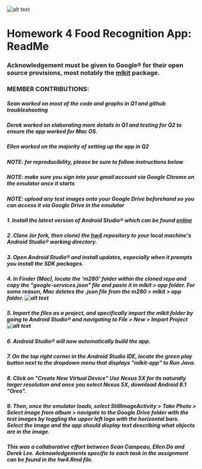 ![alt text](https://previews.123rf.com/images/bdcollins/bdcollins1408/bdcollins140800228/30927502-random-foods-collage-isolated-over-white.jpg)

# Homework 4 Food Recognition App: ReadMe

### Acknowledgement must be given to Google® for their open source provisions, most notably the [mlkit](https://github.com/firebase/quickstart-android) package.
### MEMBER CONTRIBUTIONS:
##### Sean worked on most of the code and graphs in Q1 and github troubleshooting
##### Derek worked on elaborating more details in Q1 and testing for Q2 to ensure the app worked for Mac OS.
##### Ellen worked on the majority of setting up the app in Q2

##### NOTE: for reproducibility, please be sure to follow instructions below
##### NOTE: make sure you sign into your gmail account via Google Chrome on the emulator once it starts
##### NOTE: upload any test images onto your Google Drive beforehand so you can access it via Google Drive in the emulator

##### 1. Install the latest version of Android Studio® which can be found [online](https://developer.android.com/studio/install)

##### 2. Clone (or fork, then clone) the [hw4](https://github.com/seancampeau/hw4) repository to your local machine's Android Studio® working directory.

##### 3. Open Android Studio® and install updates, especially when it prompts you install the SDK packages.
  
##### 4. In Finder (Mac), locate the 'm280' folder within the cloned repo and copy the "google-services.json" file and paste it in mlkit > app folder. For some reason, Mac deletes the .json file from the m280 > mlkit > app folder. ![alt text](https://i.imgur.com/iwRWVPH.png)

##### 5. Import the files as a project, and specifically import the mlkit folder by going to Android Studio® and navigating to File > New > Import Project ![alt text](https://i.imgur.com/hvG4eCR.png)

##### 6. Android Studio® will now automatically build the app.

##### 7. On the top right corner in the Android Studio IDE, locate the green play button next to the dropdown menu that displays "mlkit-app" to Run Java.

##### 8. Click on "Create New Virtual Device" Use Nexus 5X for its naturally larger resolution and once you select Nexus 5X, download Android 8.1 "Oreo".  

##### 9. Then, once the emulator loads, select StillImageActivity > Take Photo > Select image from album  > navigate to the Google Drive folder with the test images by toggling the upper left logo with the horizontal bars. Select the image and the app should display text describing what objects are in the image.


##### This was a collaborative effort between Sean Campeau, Ellen Do and Derek Lee. Acknowledgements specific to each task in the assignment can be found in the hw4.Rmd file.